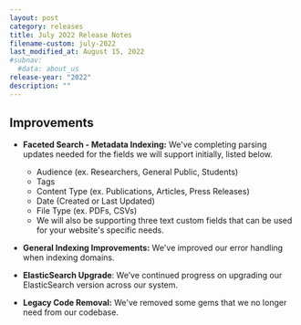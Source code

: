 ```yaml
---
layout: post
category: releases
title: July 2022 Release Notes
filename-custom: july-2022
last_modified_at: August 15, 2022
#subnav:
  #data: about_us
release-year: "2022"
description: ""
---
```

## Improvements

* **Faceted Search - Metadata Indexing:** We've completing parsing updates needed for the fields we will support initially, listed below. 

  * Audience (ex. Researchers, General Public, Students)
  * Tags 
  * Content Type (ex. Publications, Articles, Press Releases)
  * Date (Created or Last Updated)
  * File Type (ex. PDFs, CSVs)
  * We will also be supporting three text custom fields that can be used for your website's specific needs. 
* **General Indexing Improvements:** We've improved our error handling when indexing domains.
* **ElasticSearch Upgrade**: We’ve continued progress on upgrading our ElasticSearch version across our system.
* **Legacy Code Removal:** We've removed some gems that we no longer need from our codebase.